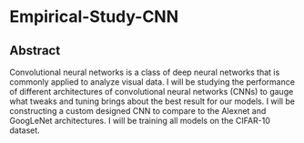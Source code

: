 # Empirical-Study-CNN
## Abstract
Convolutional neural networks is a class of deep
neural networks that is commonly applied to analyze visual
data. I will be studying the performance of different
architectures of convolutional neural networks (CNNs) to
gauge what tweaks and tuning brings about the best result for
our models. I will be constructing a custom designed CNN to
compare to the Alexnet and GoogLeNet architectures. I will be
training all models on the CIFAR-10 dataset.
